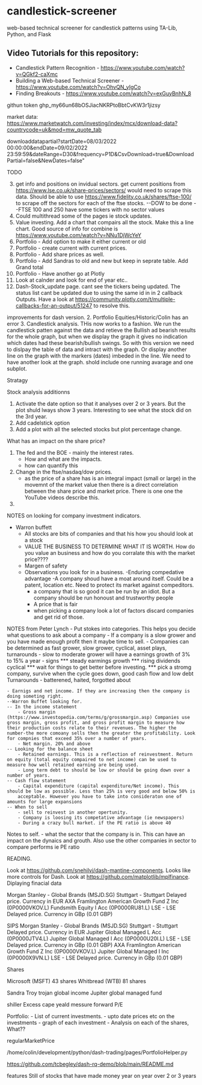 # candlestick-screener
web-based technical screener for candlestick patterns using TA-Lib, Python, and Flask

## Video Tutorials for this repository:

* Candlestick Pattern Recognition - https://www.youtube.com/watch?v=QGkf2-caXmc
* Building a Web-based Technical Screener - https://www.youtube.com/watch?v=OhvQN_yIgCo
* Finding Breakouts - https://www.youtube.com/watch?v=exGuyBnhN_8

githun token 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

market data: https://www.marketwatch.com/investing/index/mcx/download-data?countrycode=uk&mod=mw_quote_tab

downloaddatapartial?startDate=08/03/2022 00:00:00&endDate=09/02/2022 23:59:59&dateRange=D30&frequency=P1D&CsvDownload=true&DownloadPartial=false&NewDates=false"

TODO

3. get info and positions on invidual sectors.
    get current positions from https://www.lse.co.uk/share-prices/sectors/
    would need to scrape this data. 
    Should be able to use https://www.fidelity.co.uk/shares/ftse-100/ to scrape
    off the sectors for each of the ftse stocks.
    --DOW to be done
    --FTSE 100 and 250 have some tickers with no sector values
4. Could multithread some of the pages ie stock updates.
5. Value investing. Add a chart that compairs all the stock. Make this a line chart.
    Good source of info for combine is https://www.youtube.com/watch?v=NNu1DjWcYeY 
11. Portfolio - Add option to make it either current or old
12. Portfolio - create current with current prices.
13. Portfolio - Add share prices as well.
14. Portfolio - Add Sandras to old and new but keep in seprate table. Add Grand total
15. Portfolio - Have another go at Plotly
16. Look at calnder and look for end of year etc..
17. Dash-Stock_update page. cant see the tickers being updated. The status list cant be updated due to 
    using the same id in in 2 callback Outputs. Have a look at 
    https://community.plotly.com/t/multiple-callbacks-for-an-output/51247 to resolve this.

improvements for dash version.
2. Portfolio
    Equities/Historic/Colin has an error
3. Candlestick analysis. THis now works to a fashion. We run the candlestick patten against the 
    data and retieve the Bullish ad bearish results for the whole graph, but when we display the graph
    it gives no indication which dates had these bearish/bullish swings. So with this version we need to 
    dislpay the table of data and intract with the graph. Or display another line on the graph with the 
    markers (dates) imbeded in the line.
    We need to have another look at the graph. shold include one running avarage and one subplot.


Stratagy

Stock analysis additionns
1. Activate the date option so that it analyses over 2 or 3 years. But the plot shuld lways show 3 years. Interesting to see what
    the stock did on the 3rd year.
2. Add cadelstick option
3. Add a plot with all the selected stocks but plot percentage change.


What has an impact on the share price?
1. The fed and the BOE - mainly the interest rates. 
    - How and what are the impacts.
    - how can quantify this
2. Change in the ftse/nasdaq/dow prices.
    - as the price of a share has is an integral impact (small or large) in the movemnt of the market value
      then there is a direct correlation between the share price and market price. 
      There is one one the YouTube videos describe this.
3. 

NOTES on looking for company investment indicators.
- Warron buffett
    - All stocks are bits of companies and that his how you should look at a stock
    - VALUE THE BUSINESS TO DETERMINE WHAT IT IS WORTH.
        How do you value an business and how do you corralate this with the market price????
    - Margen of safety
    - Observations you look for in a business.
        -Enduring compedative advantage
            -A company shoud have a moat around itself. Could be a patent, location etc. Need to protect its
            market against compeditors. 
        - a company that is so good it can be run by an idiot. But a company should be run
          honoust and trustworthy people
        - A price that is fair
        - when picking a company look a lot of factors discard companies and get rid of those.

NOTES from Peter Lynch
    - Put stokes into categories. This helps you decide what questions to ask about a company
    - If a company is a slow grower and you have made enough profit then it maybe time to sell.
    - Companies can be determined as fast grower, slow grower, cyclical, asset plays, turnarounds
    - slow to moderate grower will have a earnings growth of 3% to 15% a year
    - signs *** steady earmings growth
      *** rising dividends
      cyclical
      *** wait for things to get better before investing.
      *** pick a stromg company, survive when the cycle goes down, good cash flow and low debt
      Turnarounds - batterened, haited, forgotted about

    - Earnigs and net income. If they are increasing then the company is doing someting right. 
    --Warron Buffet looking for.
    -- In the income statement
        - Gross margin (https://www.investopedia.com/terms/g/grossmargin.asp) Companies use gross margin, gross profit, and gross profit margin to measure how their production costs relate to their revenues. The higher the number-the more comoany sells then the greater the profitability. Look for compnies that exceed 35% over a number of years.
        - Net margin. 20% and above
    -- Looking for the balance sheet
        - Retained earnings. This is a reflection of reinvestment. Return on equity (total equity compaired to net income) can be used to measure how well retained earning are being used. 
        - Long term debt to should be low or should be going down over a number of years.
    -- Cash flow statement
        - Capital expenditure (capital expenditure/Net income). This should be low as possible. Less than 25% is very good and below 50% is 
        acceptable. However you have to take into consideraton one of amounts for large expansions
    -- When to sell
        - sell to reinvest in another opertunity.
        - Company is loosing its competative advantage (ie newspapers)
        - During a crazy bull market. if the PE ratio is above 40


Notes to self.
    - what the sector that the company is in. This can have an impact on the dynaics and grouth. Also use the
      other companies in sector to compare performs ie PE ratio


READING.

Look at https://github.com/snehilvj/dash-mantine-components. Looks like more controls for Dash.
Look at https://github.com/matplotlib/mplfinance. Diplaying finacial data


Morgan Stanley - Global Brands (MSJD.SG)
Stuttgart - Stuttgart Delayed price. Currency in EUR
AXA Framlington American Growth Fund Z Inc (0P0000VKOV.L)
Fundsmith Equity I Acc (0P0000RU81.L)
LSE - LSE Delayed price. Currency in GBp (0.01 GBP)


SIPS
Morgan Stanley - Global Brands (MSJD.SG)
Stuttgart - Stuttgart Delayed price. Currency in EUR
Jupiter Global Managed L Acc (0P0000JTV4.L)
Jupiter Global Managed I Acc (0P0000U20I.L)
LSE - LSE Delayed price. Currency in GBp (0.01 GBP)
AXA Framlington American Growth Fund Z Inc (0P0000VKOV.L)
Jupiter Global Managed I Inc (0P0000X9VN.L)
LSE - LSE Delayed price. Currency in GBp (0.01 GBP)

Shares

Microsoft (MSFT) 43 shares
Whitbread (WTB) 81 shares

Sandra
Troy trojan global income 
Jupiter global managed fund


shiller Excess cape yeald messure 
forward P/E

Portfolio:
     - List of current investments.
     - upto date prices etc on the investments
     - graph of each investment
     - Analysis on each of the shares, What??

regularMarketPrice

/home/colin/development/python/dash-trading/pages/PortfolioHelper.py

https://github.com/tcbegley/dash-rq-demo/blob/main/README.md


features
Still of stocks that have made money year on year over 2 or 3 years


